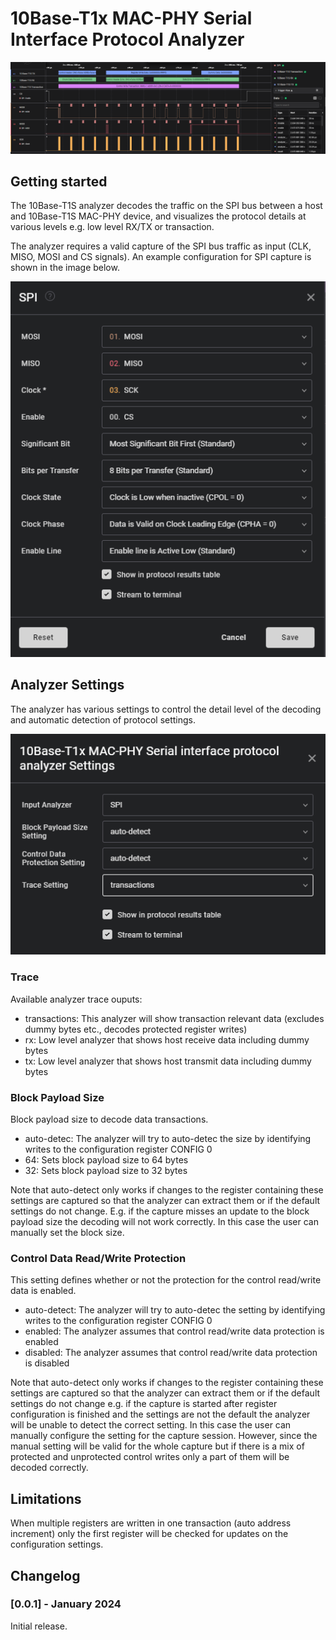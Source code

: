 # 10Base-T1x MAC-PHY Serial Interface Protocol Analyzer

![Decoded Control Register Write Transaction](images/ctrl_write_trace.PNG)
## Getting started

The 10Base-T1S analyzer decodes the traffic on the SPI bus between a host and 10Base-T1S MAC-PHY device, and visualizes the protocol details at various levels e.g. low level RX/TX or transaction.

The analyzer requires a valid capture of the SPI bus traffic as input (CLK, MISO, MOSI and CS signals). An example configuration for SPI capture is shown in the image below.

![Example configuration for SPI capture](images/SPI_settings.PNG)


## Analyzer Settings

The analyzer has various settings to control the detail level of the decoding and automatic detection of protocol settings.

![Alt text](images/analyzer_settings.PNG)

### Trace

Available analyzer trace ouputs:
- transactions: This analyzer will show transaction relevant data (excludes dummy bytes etc., decodes protected register writes)
- rx: Low level analyzer that shows host receive data including dummy bytes
- tx: Low level analyzer that shows host transmit data including dummy bytes

### Block Payload Size

Block payload size to decode data transactions.
- auto-detec: The analyzer will try to auto-detec the size by identifying writes to the configuration register CONFIG 0
- 64: Sets block payload size to 64 bytes
- 32: Sets block payload size to 32 bytes

Note that auto-detect only works if changes to the register containing these settings are captured so that the analyzer can extract them or if the default settings do not change. E.g. if the capture misses an update to the block payload size the decoding will not work correctly. In this case the user can manually set the block size.

### Control Data Read/Write Protection

This setting defines whether or not the protection for the control read/write data is enabled.
- auto-detect: The analyzer will try to auto-detec the setting by identifying writes to the configuration register CONFIG 0
- enabled: The analyzer assumes that control read/write data protection is enabled
- disabled: The analyzer assumes that control read/write data protection is disabled

Note that auto-detect only works if changes to the register containing these settings are captured so that the analyzer can extract them or if the default settings do not change e.g. if the capture is started after register configuration is finished and the settings are not the default the analyzer will be unable to detect the correct setting. In this case the user can manually configure the setting for the capture session. However, since the manual setting will be valid for the whole capture but if there is a mix of protected and unprotected control writes only a part of them will be decoded correctly.

## Limitations

When multiple registers are written in one transaction (auto address increment) only the first register will be checked for updates on the configuration settings.

## Changelog

### [0.0.1] - January 2024

Initial release.